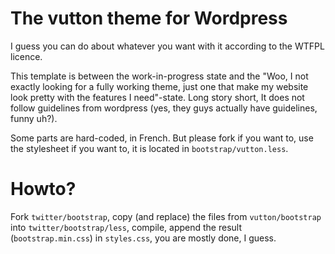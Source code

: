 The vutton theme for Wordpress
==============================

I guess you can do about whatever you want with it according to the WTFPL
licence.

This template is between the work-in-progress state and the "Woo, I not exactly
looking for a fully working theme, just one that make my website look pretty
with the features I need"-state. Long story short, It does not follow
guidelines from wordpress (yes, they guys actually have guidelines, funny uh?).

Some parts are hard-coded, in French. But please fork if you want to, use the
stylesheet if you want to, it is located in `bootstrap/vutton.less`.

Howto?
======

Fork `twitter/bootstrap`, copy (and replace) the files from `vutton/bootstrap`
into `twitter/bootstrap/less`, compile, append the result (`bootstrap.min.css`)
in `styles.css`, you are mostly done, I guess.
